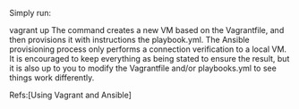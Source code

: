 Simply run:

vagrant up
The command creates a new VM based on the Vagrantfile, and then provisions it with instructions the playbook.yml.
The Ansible provisioning process only performs a connection verification to a local VM. It is encouraged to keep everything as being stated to ensure the result, but it is also up to you to modify the Vagrantfile and/or playbooks.yml to see things work differently.

Refs:[Using Vagrant and Ansible]
